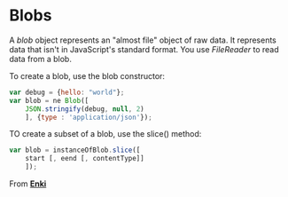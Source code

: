 # Blobs 

A *blob* object represents an "almost file" object of raw data. It represents data that      isn't in JavaScript's standard format. You use *FileReader* to read data from a blob. 

To create a blob, use the blob constructor: 

```javascript
var debug = {hello: "world"};
var blob = ne Blob([
	JSON.stringify(debug, null, 2)
	], {type : 'application/json'});
```

TO create a subset of a blob, use the slice() method: 

```javascript 
var blob = instanceOfBlob.slice([
	start [, eend [, contentType]]
	]); 
```

From [**Enki**](https://www.enki.com/)